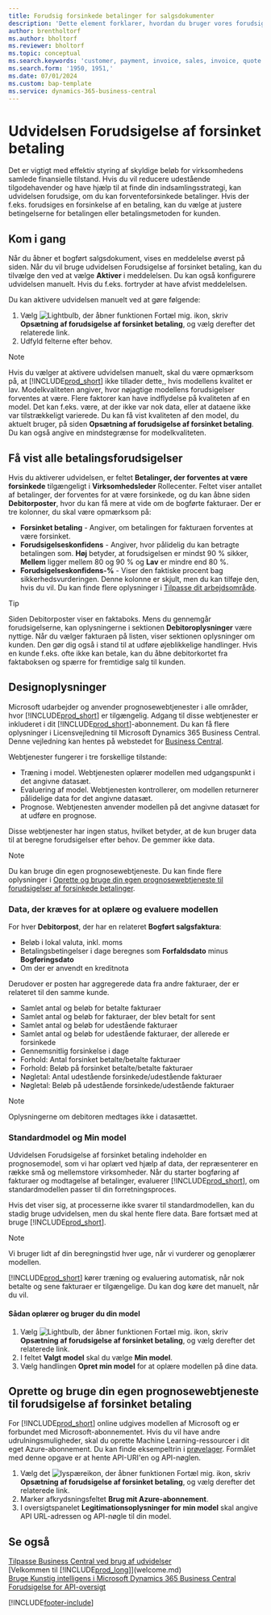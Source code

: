 ```yaml
---
title: Forudsig forsinkede betalinger for salgsdokumenter
description: 'Dette element forklarer, hvordan du bruger vores forudsigelsesmodel til at forudsige, om en kunde vil betale en faktura til tiden.'
author: brentholtorf
ms.author: bholtorf
ms.reviewer: bholtorf
ms.topic: conceptual
ms.search.keywords: 'customer, payment, invoice, sales, invoice, quote'
ms.search.form: '1950, 1951,'
ms.date: 07/01/2024
ms.custom: bap-template
ms.service: dynamics-365-business-central
---
```

# Udvidelsen Forudsigelse af forsinket betaling

Det er vigtigt med effektiv styring af skyldige beløb for virksomhedens samlede finansielle tilstand. Hvis du vil reducere udestående tilgodehavender og have hjælp til at finde din indsamlingsstrategi, kan udvidelsen forudsige, om du kan forventeforsinkede betalinger. Hvis der f.eks. forudsiges en forsinkelse af en betaling, kan du vælge at justere betingelserne for betalingen eller betalingsmetoden for kunden.

## Kom i gang

Når du åbner et bogført salgsdokument, vises en meddelelse øverst på siden. Når du vil bruge udvidelsen Forudsigelse af forsinket betaling, kan du tilvælge den ved at vælge **Aktiver** i meddelelsen. Du kan også konfigurere udvidelsen manuelt. Hvis du f.eks. fortryder at have afvist meddelelsen.

Du kan aktivere udvidelsen manuelt ved at gøre følgende:

1. Vælg ![Lightbulb, der åbner funktionen Fortæl mig.](media/ui-search/search_small.png "Fortæl mig, hvad du vil foretage dig") ikon, skriv **Opsætning af forudsigelse af forsinket betaling**, og vælg derefter det relaterede link.  
2. Udfyld felterne efter behov.

> [!NOTE]
> Hvis du vælger at aktivere udvidelsen manuelt, skal du være opmærksom på, at [!INCLUDE[prod_short](includes/prod_short.md)] ikke tillader dette,, hvis modellens kvalitet er lav. Modelkvaliteten angiver, hvor nøjagtige modellens forudsigelser forventes at være. Flere faktorer kan have indflydelse på kvaliteten af en model. Det kan f.eks. være, at der ikke var nok data, eller at dataene ikke var tilstrækkeligt varierede. Du kan få vist kvaliteten af den model, du aktuelt bruger, på siden **Opsætning af forudsigelse af forsinket betaling**. Du kan også angive en mindstegrænse for modelkvaliteten.

## Få vist alle betalingsforudsigelser

Hvis du aktiverer udvidelsen, er feltet **Betalinger, der forventes at være forsinkede** tilgængeligt i **Virksomhedsleder** Rollecenter. Feltet viser antallet af betalinger, der forventes for at være forsinkede, og du kan åbne siden **Debitorposter**, hvor du kan få mere at vide om de bogførte fakturaer. Der er tre kolonner, du skal være opmærksom på:  

* **Forsinket betaling** - Angiver, om betalingen for fakturaen forventes at være forsinket.
* **Forudsigelseskonfidens** - Angiver, hvor pålidelig du kan betragte betalingen som. **Høj** betyder, at forudsigelsen er mindst 90 % sikker, **Mellem** ligger mellem 80 og 90 % og **Lav** er mindre end 80 %.
* **Forudsigelseskonfidens-%** - Viser den faktiske procent bag sikkerhedsvurderingen. Denne kolonne er skjult, men du kan tilføje den, hvis du vil. Du kan finde flere oplysninger i [Tilpasse dit arbejdsområde](ui-personalization-user.md).

> [!TIP]
> Siden Debitorposter viser en faktaboks. Mens du gennemgår forudsigelserne, kan oplysningerne i sektionen **Debitoroplysninger** være nyttige. Når du vælger fakturaen på listen, viser sektionen oplysninger om kunden. Den gør dig også i stand til at udføre øjeblikkelige handlinger. Hvis en kunde f.eks. ofte ikke kan betale, kan du åbne debitorkortet fra faktaboksen og spærre for fremtidige salg til kunden.  

## Designoplysninger

Microsoft udarbejder og anvender prognosewebtjenester i alle områder, hvor [!INCLUDE[prod_short](includes/prod_short.md)] er tilgængelig. Adgang til disse webtjenester er inkluderet i dit [!INCLUDE[prod_short](includes/prod_short.md)]-abonnement. Du kan få flere oplysninger i Licensvejledning til Microsoft Dynamics 365 Business Central. Denne vejledning kan hentes på webstedet for [Business Central](https://dynamics.microsoft.com/business-central/overview/).

Webtjenester fungerer i tre forskellige tilstande:

* Træning i model. Webtjenesten oplærer modellen med udgangspunkt i det angivne datasæt.
* Evaluering af model. Webtjenesten kontrollerer, om modellen returnerer pålidelige data for det angivne datasæt.
* Prognose. Webtjenesten anvender modellen på det angivne datasæt for at udføre en prognose.

Disse webtjenester har ingen status, hvilket betyder, at de kun bruger data til at beregne forudsigelser efter behov. De gemmer ikke data.

> [!NOTE]  
> Du kan bruge din egen prognosewebtjeneste. Du kan finde flere oplysninger i [Oprette og bruge din egen prognosewebtjeneste til forudsigelser af forsinkede betalinger](#AnchorText).

### Data, der kræves for at oplære og evaluere modellen

For hver **Debitorpost**, der har en relateret **Bogført salgsfaktura**:

* Beløb i lokal valuta, inkl. moms
* Betalingsbetingelser i dage beregnes som **Forfaldsdato** minus **Bogføringsdato**
* Om der er anvendt en kreditnota

Derudover er posten har aggregerede data fra andre fakturaer, der er relateret til den samme kunde.

- Samlet antal og beløb for betalte fakturaer
- Samlet antal og beløb for fakturaer, der blev betalt for sent
- Samlet antal og beløb for udestående fakturaer
- Samlet antal og beløb for udestående fakturaer, der allerede er forsinkede
- Gennemsnitlig forsinkelse i dage
- Forhold: Antal forsinket betalte/betalte fakturaer
- Forhold: Beløb på forsinket betalte/betalte fakturaer
- Nøgletal: Antal udestående forsinkede/udestående fakturaer
- Nøgletal: Beløb på udestående forsinkede/udestående fakturaer

> [!NOTE]
> Oplysningerne om debitoren medtages ikke i datasættet.

### Standardmodel og Min model

Udvidelsen Forudsigelse af forsinket betaling indeholder en prognosemodel, som vi har oplært ved hjælp af data, der repræsenterer en række små og mellemstore virksomheder. Når du starter bogføring af fakturaer og modtagelse af betalinger, evaluerer [!INCLUDE[prod_short](includes/prod_short.md)], om standardmodellen passer til din forretningsproces.

Hvis det viser sig, at processerne ikke svarer til standardmodellen, kan du stadig bruge udvidelsen, men du skal hente flere data. Bare fortsæt med at bruge [!INCLUDE[prod_short](includes/prod_short.md)].

> [!NOTE]
> Vi bruger lidt af din beregningstid hver uge, når vi vurderer og genoplærer modellen.

[!INCLUDE[prod_short](includes/prod_short.md)] kører træning og evaluering automatisk, når nok betalte og sene fakturaer er tilgængelige. Du kan dog køre det manuelt, når du vil.

#### Sådan oplærer og bruger du din model

1. Vælg ![Lightbulb, der åbner funktionen Fortæl mig.](media/ui-search/search_small.png "Fortæl mig, hvad du vil foretage dig") ikon, skriv **Opsætning af forudsigelse af forsinket betaling**, og vælg derefter det relaterede link.  
2. I feltet **Valgt model** skal du vælge **Min model**.
3. Vælg handlingen **Opret min model** for at oplære modellen på dine data.  

## <a name="AnchorText"> </a>Oprette og bruge din egen prognosewebtjeneste til forudsigelse af forsinket betaling

For [!INCLUDE[prod_short](includes/prod_short.md)] online udgives modellen af Microsoft og er forbundet med Microsoft-abonnementet. Hvis du vil have andre udrulningsmuligheder, skal du oprette Machine Learning-ressourcer i dit eget Azure-abonnement. Du kan finde eksempeltrin i [prøvelager](https://github.com/microsoft/BCTech/tree/master/samples/MachineLearning). Formålet med denne opgave er at hente API-URI'en og API-nøglen.

1. Vælg det ![lyspæreikon, der åbner funktionen Fortæl mig.](media/ui-search/search_small.png "Fortæl mig, hvad du vil foretage dig") ikon, skriv **Opsætning af forudsigelse af forsinket betaling**, og vælg derefter det relaterede link.  
2. Marker afkrydsningsfeltet **Brug mit Azure-abonnement**.
3. I oversigtspanelet **Legitimationsoplysninger for min model** skal angive API URL-adressen og API-nøgle til din model.  

## Se også

[Tilpasse Business Central ved brug af udvidelser](ui-extensions.md)  
[Velkommen til [!INCLUDE[prod_long](includes/prod_long.md)]](welcome.md)  
[Bruge Kunstig intelligens i Microsoft Dynamics 365 Business Central](/training/paths/use-artificial-intelligence/)  
[Forudsigelse for API-oversigt](/dynamics365/business-central/dev-itpro/developer/ml-prediction-api-overview)

[!INCLUDE[footer-include](includes/footer-banner.md)]
